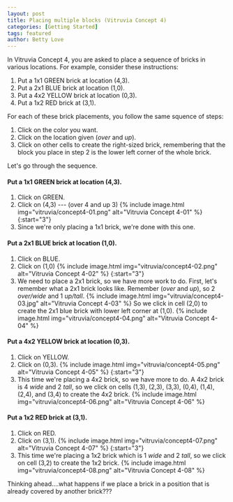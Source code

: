 ```yaml
---
layout: post
title: Placing multiple blocks (Vitruvia Concept 4)
categories: [Getting Started]
tags: featured
author: Betty Love
---
```


<!-- #### Topics on this page
{:.no_toc}
* TOC
{:toc} -->


In Vitruvia Concept 4, you are asked to place a sequence of bricks in various locations.  For example, consider these instructions:

1. Put a 1x1 GREEN brick at location (4,3).
2. Put a 2x1 BLUE brick at location (1,0).
3. Put a 4x2 YELLOW brick at location (0,3).
4. Put a 1x2 RED brick at (3,1).

For each of these brick placements, you follow the same squence of steps:
1. Click on the color you want.
2. Click on the location given (*over* and *up*).
3. Click on other cells to create the right-sized brick, remembering that the block you place in step 2 is the lower left corner of the whole brick.

Let's go through the sequence.

#### Put a 1x1 GREEN brick at location (4,3).
   1. Click on GREEN.
   2. Click on (4,3) --- (over 4 and up 3)
      {% include image.html img="vitruvia/concept4-01.png"  alt="Vitruvia Concept 4-01" %}
  {:start="3"}
   3. Since we're only placing a 1x1 brick, we're done with this one.


#### Put a 2x1 BLUE brick at location (1,0).
  1. Click on BLUE.
  2. Click on (1,0)
     {% include image.html img="vitruvia/concept4-02.png"  alt="Vitruvia Concept 4-02" %}
 {:start="3"}
  3. We need to place a 2x1 brick, so we have more work to do.  First, let's remember what a 2x1 brick looks like.  Remember  (*over* and *up*), so 2 *over/wide* and 1 *up/tall*.
  {% include image.html img="vitruvia/concept4-03.jpg"  alt="Vitruvia Concept 4-03" %}
  So we click in cell (2,0) to create the 2x1 blue brick with lower left corner at (1,0).
  {% include image.html img="vitruvia/concept4-04.png"  alt="Vitruvia Concept 4-04" %}


#### Put a 4x2 YELLOW brick at location (0,3).
   1. Click on YELLOW.
   2. Click on (0,3).
      {% include image.html img="vitruvia/concept4-05.png"  alt="Vitruvia Concept 4-05" %}
   {:start="3"}
   3. This time we're placing a 4x2 brick, so we have more to do. A 4x2 brick is 4 *wide* and 2 *tall*, so we click on cells (1,3), (2,3), (3,3), (0,4), (1,4), (2,4), and (3,4) to create the 4x2 brick.
   {% include image.html img="vitruvia/concept4-06.png"  alt="Vitruvia Concept 4-06" %}


#### Put a 1x2 RED brick at (3,1).
  1. Click on RED.
  2. Click on (3,1).
     {% include image.html img="vitruvia/concept4-07.png"  alt="Vitruvia Concept 4-07" %}
  {:start="3"}
  3. This time we're placing a 1x2 brick which is 1 *wide* and 2 *tall*, so we click on cell (3,2) to create the 1x2 brick.
  {% include image.html img="vitruvia/concept4-08.png"  alt="Vitruvia Concept 4-08" %}

Thinking ahead....what happens if we place a brick in a position that is already covered by another brick???
